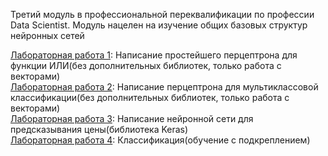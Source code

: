 Третий модуль в профессиональной переквалификации по профессии Data Scientist. Модуль нацелен на изучение общих базовых структур нейронных сетей
                                                  
[Лабораторная работа 1](https://github.com/lukianchik/NN/blob/main/nn-lab-1.ipynb): Написание простейшего перцептрона для функции ИЛИ(без дополнительных библиотек, только работа с векторами)                                
[Лабораторная работа 2](https://github.com/lukianchik/NN/blob/main/nn-lab-2.ipynb): Написание перцептрона для мультиклассовой классификации(без дополнительных библиотек, только работа с векторами)                                
[Лабораторная работа 3](https://github.com/lukianchik/NN/blob/main/nn-lab-3.ipynb): Написание нейронной сети для предсказывания цены(библиотека Keras)                                
[Лабораторная работа 4](https://github.com/lukianchik/NN/blob/main/nn-lab-4.ipynb): Классификация(обучение с подкреплением)                                        
